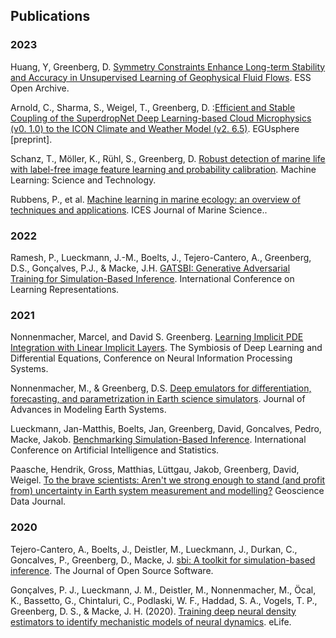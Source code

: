 ## Publications
### 2023

Huang, Y, Greenberg, D. [Symmetry Constraints Enhance Long-term Stability and Accuracy in Unsupervised Learning of Geophysical Fluid Flows](https://essopenarchive.org/doi/full/10.22541/essoar.170224565.52373387/v1). ESS Open Archive.

Arnold, C., Sharma, S., Weigel, T., Greenberg, D. :[Efficient and Stable Coupling of the SuperdropNet Deep Learning-based Cloud Microphysics (v0. 1.0) to the ICON Climate and Weather Model (v2. 6.5)](https://egusphere.copernicus.org/preprints/2023/egusphere-2023-2047/). EGUsphere [preprint].

Schanz, T., Möller, K., Rühl, S., Greenberg, D. [Robust detection of marine life with label-free image feature learning and probability calibration](https://iopscience.iop.org/article/10.1088/2632-2153/ace417/meta). Machine Learning: Science and Technology.

Rubbens, P., et al. [Machine learning in marine ecology: an overview of techniques and applications](https://academic.oup.com/icesjms/advance-article/doi/10.1093/icesjms/fsad100/7236451). ICES Journal of Marine Science..

### 2022
Ramesh, P., Lueckmann, J.-M., Boelts, J., Tejero-Cantero, A., Greenberg, D.S., Gonçalves, P.J., & Macke, J.H. [GATSBI: Generative Adversarial Training for Simulation-Based Inference](https://openreview.net/pdf?id=kR1hC6j48Tp). International Conference on Learning Representations.

### 2021
Nonnenmacher, Marcel, and David S. Greenberg. [Learning Implicit PDE Integration with Linear Implicit Layers](https://openreview.net/pdf?id=veNBQ15T6N0). The Symbiosis of Deep Learning and Differential Equations, Conference on Neural Information Processing Systems.

Nonnenmacher, M., & Greenberg, D.S. [Deep emulators for differentiation, forecasting, and parametrization in Earth science simulators](https://agupubs.onlinelibrary.wiley.com/doi/10.1029/2021MS002554). Journal of Advances in Modeling Earth Systems. 

Lueckmann, Jan-Matthis, Boelts, Jan, Greenberg, David, Goncalves, Pedro, Macke, Jakob. [Benchmarking Simulation-Based Inference](http://proceedings.mlr.press/v130/lueckmann21a.html). International Conference on Artificial Intelligence and Statistics.

Paasche, Hendrik, Gross, Matthias, Lüttgau, Jakob, Greenberg, David, Weigel. [To the brave scientists: Aren't we strong enough to stand (and profit from) uncertainty in Earth system measurement and modelling?](https://rmets.onlinelibrary.wiley.com/doi/10.1002/gdj3.132) Geoscience Data Journal.

### 2020
Tejero-Cantero, A., Boelts, J., Deistler, M., Lueckmann, J., Durkan, C., Goncalves, P., Greenberg, D., Macke, J. [sbi: A toolkit for simulation-based inference](https://joss.theoj.org/papers/10.21105/joss.02505). The Journal of Open Source Software.

Gonçalves, P. J., Lueckmann, J. M., Deistler, M., Nonnenmacher, M., Öcal, K., Bassetto, G., Chintaluri, C., Podlaski, W. F., Haddad, S. A., Vogels, T. P., Greenberg, D. S., & Macke, J. H. (2020). [Training deep neural density estimators to identify mechanistic models of neural dynamics](https://elifesciences.org/articles/56261). eLife. 


